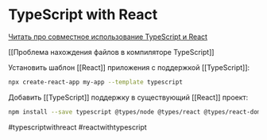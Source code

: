 # TypeScript with React

[Читать про совместное использование TypeScript и React](https://create-react-app.dev/docs/adding-typescript/)

[[Проблема нахождения файлов в компиляторе TypeScript]]

Установить шаблон [[React]] приложения с поддержкой [[TypeScript]]:

```bash
npx create-react-app my-app --template typescript
```

Добавить [[TypeScript]] поддержку в существующий [[React]] проект:

```bash
npm install --save typescript @types/node @types/react @types/react-dom @types/jest
```

#typescriptwithreact #reactwithtypescript